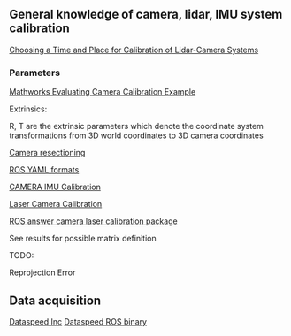 
## General knowledge of camera, lidar, IMU system calibration
[Choosing a Time and Place for Calibration of Lidar-Camera Systems](http://www.robots.ox.ac.uk/~mobile/Papers/ICRA2016_scott.pdf)

### Parameters

[Mathworks Evaluating Camera Calibration Example](https://www.mathworks.com/examples/matlab-computer-vision/mw/vision_product-EvaluatingCameraCalibrationExample-evaluating-the-accuracy-of-single-camera-calibration#4)

Extrinsics:

R, T are the extrinsic parameters which denote the coordinate system transformations from 3D world coordinates to 3D camera coordinates

[Camera resectioning](https://en.wikipedia.org/wiki/Camera_resectioning#Extrinsic_parameters)

[ROS YAML formats](https://github.com/ethz-asl/kalibr/wiki/yaml-formats)

[CAMERA IMU Calibration](https://github.com/ethz-asl/kalibr/wiki/camera-imu-calibration)

[Laser Camera Calibration](http://wiki.ros.org/laser_camera_calibration)

[ROS answer camera laser calibration package](http://answers.ros.org/question/10280/camera-laser-calibration-package/)

See results for possible matrix definition

TODO:

Reprojection Error

## Data acquisition

[Dataspeed Inc](https://bitbucket.org/DataspeedInc/)
[Dataspeed ROS binary](https://bitbucket.org/DataspeedInc/ros_binaries)
